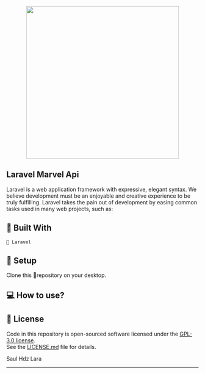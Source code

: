 <p align="center"><img src="https://res.cloudinary.com/dtfbvvkyp/image/upload/v1566331377/laravel-logolockup-cmyk-red.svg" width="400"></p>

## Laravel Marvel Api

Laravel is a web application framework with expressive, elegant syntax. We believe development must be an enjoyable and creative experience to be truly fulfilling. Laravel takes the pain out of development by easing common tasks used in many web projects, such as:

## :rocket: Built With

```
📄 Laravel
```

##  :wrench: Setup

Clone this :open_file_folder:repository on your desktop.

## :computer: How to use?



## :green_book: License

Code in this repository is open-sourced software licensed under the [GPL-3.0 license](https://opensource.org/licenses/GPL-3.0).\
See the [LICENSE.md](https://github.com/Saul-Lara/Laravel-Marvel-Api/blob/master/LICENSE) file for details.

Saul Hdz Lara

---